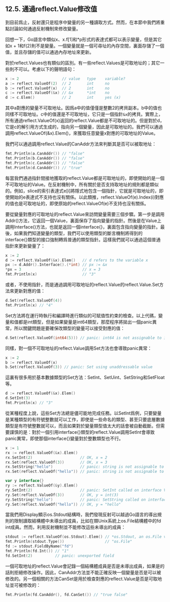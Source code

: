 ## 12.5. 通過reflect.Value修改值

到目前爲止，反射還只是程序中變量的另一種讀取方式。然而，在本節中我們將重點討論如何通過反射機制來修改變量。

回想一下，Go語言中類似x、x.f[1]和*p形式的表達式都可以表示變量，但是其它如x + 1和f(2)則不是變量。一個變量就是一個可尋址的內存空間，裏面存儲了一個值，並且存儲的值可以通過內存地址來更新。

對於reflect.Values也有類似的區別。有一些reflect.Values是可取地址的；其它一些則不可以。考慮以下的聲明語句：

```Go
x := 2                   // value   type    variable?
a := reflect.ValueOf(2)  // 2       int     no
b := reflect.ValueOf(x)  // 2       int     no
c := reflect.ValueOf(&x) // &x      *int    no
d := c.Elem()            // 2       int     yes (x)
```

其中a對應的變量不可取地址。因爲a中的值僅僅是整數2的拷貝副本。b中的值也同樣不可取地址。c中的值還是不可取地址，它只是一個指針`&x`的拷貝。實際上，所有通過reflect.ValueOf(x)返回的reflect.Value都是不可取地址的。但是對於d，它是c的解引用方式生成的，指向另一個變量，因此是可取地址的。我們可以通過調用reflect.ValueOf(&x).Elem()，來獲取任意變量x對應的可取地址的Value。

我們可以通過調用reflect.Value的CanAddr方法來判斷其是否可以被取地址：

```Go
fmt.Println(a.CanAddr()) // "false"
fmt.Println(b.CanAddr()) // "false"
fmt.Println(c.CanAddr()) // "false"
fmt.Println(d.CanAddr()) // "true"
```

每當我們通過指針間接地獲取的reflect.Value都是可取地址的，即使開始的是一個不可取地址的Value。在反射機制中，所有關於是否支持取地址的規則都是類似的。例如，slice的索引表達式e[i]將隱式地包含一個指針，它就是可取地址的，即使開始的e表達式不支持也沒有關係。以此類推，reflect.ValueOf(e).Index(i)對應的值也是可取地址的，即使原始的reflect.ValueOf(e)不支持也沒有關係。

要從變量對應的可取地址的reflect.Value來訪問變量需要三個步驟。第一步是調用Addr()方法，它返回一個Value，裏面保存了指向變量的指針。然後是在Value上調用Interface()方法，也就是返回一個interface{}，裏面包含指向變量的指針。最後，如果我們知道變量的類型，我們可以使用類型的斷言機制將得到的interface{}類型的接口強制轉爲普通的類型指針。這樣我們就可以通過這個普通指針來更新變量了：

```Go
x := 2
d := reflect.ValueOf(&x).Elem()   // d refers to the variable x
px := d.Addr().Interface().(*int) // px := &x
*px = 3                           // x = 3
fmt.Println(x)                    // "3"
```

或者，不使用指針，而是通過調用可取地址的reflect.Value的reflect.Value.Set方法來更新對應的值：

```Go
d.Set(reflect.ValueOf(4))
fmt.Println(x) // "4"
```

Set方法將在運行時執行和編譯時進行類似的可賦值性約束的檢查。以上代碼，變量和值都是int類型，但是如果變量是int64類型，那麼程序將拋出一個panic異常，所以關鍵問題是要確保改類型的變量可以接受對應的值：

```Go
d.Set(reflect.ValueOf(int64(5))) // panic: int64 is not assignable to int
```

同樣，對一個不可取地址的reflect.Value調用Set方法也會導致panic異常：

```Go
x := 2
b := reflect.ValueOf(x)
b.Set(reflect.ValueOf(3)) // panic: Set using unaddressable value
```

這裏有很多用於基本數據類型的Set方法：SetInt、SetUint、SetString和SetFloat等。

```Go
d := reflect.ValueOf(&x).Elem()
d.SetInt(3)
fmt.Println(x) // "3"
```

從某種程度上說，這些Set方法總是儘可能地完成任務。以SetInt爲例，只要變量是某種類型的有符號整數就可以工作，即使是一些命名的類型、甚至只要底層數據類型是有符號整數就可以，而且如果對於變量類型值太大的話會被自動截斷。但需要謹慎的是：對於一個引用interface{}類型的reflect.Value調用SetInt會導致panic異常，即使那個interface{}變量對於整數類型也不行。

```Go
x := 1
rx := reflect.ValueOf(&x).Elem()
rx.SetInt(2)                     // OK, x = 2
rx.Set(reflect.ValueOf(3))       // OK, x = 3
rx.SetString("hello")            // panic: string is not assignable to int
rx.Set(reflect.ValueOf("hello")) // panic: string is not assignable to int

var y interface{}
ry := reflect.ValueOf(&y).Elem()
ry.SetInt(2)                     // panic: SetInt called on interface Value
ry.Set(reflect.ValueOf(3))       // OK, y = int(3)
ry.SetString("hello")            // panic: SetString called on interface Value
ry.Set(reflect.ValueOf("hello")) // OK, y = "hello"
```

當我們用Display顯示os.Stdout結構時，我們發現反射可以越過Go語言的導出規則的限制讀取結構體中未導出的成員，比如在類Unix系統上os.File結構體中的fd int成員。然而，利用反射機制並不能修改這些未導出的成員：

```Go
stdout := reflect.ValueOf(os.Stdout).Elem() // *os.Stdout, an os.File var
fmt.Println(stdout.Type())                  // "os.File"
fd := stdout.FieldByName("fd")
fmt.Println(fd.Int()) // "1"
fd.SetInt(2)          // panic: unexported field
```

一個可取地址的reflect.Value會記錄一個結構體成員是否是未導出成員，如果是的話則拒絕修改操作。因此，CanAddr方法並不能正確反映一個變量是否是可以被修改的。另一個相關的方法CanSet是用於檢查對應的reflect.Value是否是可取地址並可被修改的：

```Go
fmt.Println(fd.CanAddr(), fd.CanSet()) // "true false"
```


